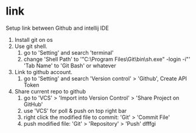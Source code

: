 # link
Setup link between Github and intellij IDE

1. Install git on os
2. Use git shell.
   1. go to 'Setting' and search 'terminal'
   2. change 'Shell Path' to '"C:\Program Files\Git\bin\sh.exe" -login -i"'
                'Tab Name' to 'Git Bash' or whatever
3. Link to github account.
   1. go to 'Setting' and search 'Version control' > 'Github', Create API Token
4. Share current repo to github
   1. go to 'VCS' > 'Import into Version Control' > 'Share Project on GitHub'
   2. use 'VCS' for poll & push on top right bar
   3. right click the modified file to commit: 'Git' > 'Commit File'
   4. push modified file: 'Git' > 'Repository' > 'Push'
   dfffgi